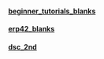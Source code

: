 #### [beginner_tutorials_blanks](https://github.com/MORAI-EDU/beginner_tutorials_blanks)
#### [erp42_blanks](https://github.com/MORAI-EDU/erp42_blanks)
#### [dsc_2nd](https://github.com/MORAI-EDU/dsc_2nd)
